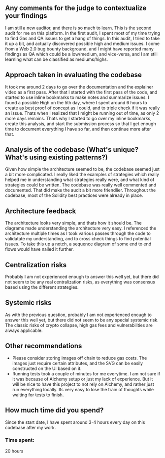 ## Any comments for the judge to contextualize your findings

I am still a new auditor, and there is so much to learn. This is the second audit for me on this platform.  In the first audit, I spent most of my time trying to find Gas and QA issues to get a hang of things. In this audit, I tried to take it up a bit, and actually discovered possible high and medium issues. I come from a Web 2.0 bug bounty background, and I might have reported many findings as QA which could be a low/medium, and vice-versa, and I am still learning what can be classified as mediums/highs.

## Approach taken in evaluating the codebase

It took me around 2 days to go over the documentation and the explainer video as a first pass.
After that I started with the first pass of the code, and started to use inline bookmarks to make notes and summarize issues.
I found a possible High on the 5th day, where I spent around 6 hours to create as best proof of concept as I could, and to triple check if it was really an issue.
Thats when I realized that I might be running out of time, as only 2 more days remains. Thats why I started to go over my inline bookmarks, create this analysis, and start the submission process so that I get enough time to document everything I have so far, and then continue more after that.


## Analysis of the codebase (What's unique? What's using existing patterns?)

Given how simple the architecture seemed to be, the codebase seemed just a bit more complicated. 
I really liked the examples of strategies which really helped me in understanding what strategies really were, and what kind of strategies could be written.
The codebase was really well commented and documented. That did make the audit a bit more friendlier.
Throughout the codebase, most of the Solidity best practices were already in place.

## Architecture feedback

The architecture looks very simple, and thats how it should be. The diagrams made understanding the architecture very easy.
I referenced the architecture multiple times as I took various passes through the code to validatate my understanding, and to cross check things to find potential issues.
To take this up a notch, a sequence diagram of some end to end flows would have nailed it further.

## Centralization risks

Probably I am not experienced enough to answer this well yet, but there did not seem to be any real centralization risks, as everything was consensus based using the different strategies.

## Systemic risks

As with the previous question, probably I am not experienced enough to answer this well yet, but there did not seem to be any special systemic risk. The classic risks of crypto collapse, high gas fees and vulnerabilities are always applicable.

## Other recommendations

- Please consider storing images off chain to reduce gas costs. The images just require certain attributes, and the SVG can be easily constructed on the UI based on it.
- Running tests took a couple of minutes for me everytime. I am not sure if it was because of Alchemy setup or just my lack of experience. But it will be nice to have this project to not rely on Alchemy, and rather just run everything locally. Its very easy to lose the train of thoughts while waiting for tests to finish.

## How much time did you spend?

Since the start date, I have spent around 3-4 hours every day on this codebase after my work.

### Time spent:
20 hours